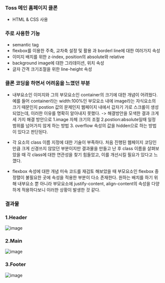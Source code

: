 ### Toss 메인 홈페이지 클론
- HTML & CSS 사용

### 주로 사용한 기능
- semantic tag
- flexbox를 이용한 주축, 교차축 설정 및 활용 과 borderl line에 대한 여러가지 속성
- 이미지 배치를 위한 z-index, position의 absolute와 relative 
- background image에 대한 그라데이션, 위치 속성
- 글자 간격 크기조절을 위한 line-height 속성
  

### 클론 코딩을 하면서 어려움을 느꼈던 부분
- 내부요소인 이미지와 그의 부모요소인 container의 크기에 대한 개념이 어려웠다.
  예를 들어 container라는 width:100%인 부모요소 내에 image라는 자식요소의 크기 때문인지 postion 값의 문제인지
  웹페이지 내에서 갑자기 가로 스크롤이 생성되었는데, 이러한 이유를 명확히 알아내지 못했다.
  -> 해결방안을 모색한 결과 크게 세 가지 해결 방안으로 1.image 자체 크기의 조절 2.postion:absolute일때 일정 범위를 넘어가지 않게 하는 방법
     3. overflow 속성의 값을 hidden으로 하는 방법이 있다고 판단된다.

- 각 요소의 class 이름 지정에 대한 기술이 부족하다. 처음 진행된 웹페이지 코딩인 만큼 크게 신경쓰지 않았던 부분이지만
  결과물을 만들고 난 후 class 이름을 살펴보았을 때 각 class에 대한 연관성을 찾기 힘들었고, 이를 개선시킬 필요가 있다고 느꼈다.

- flexbox 속성에 대한 개념 미숙
  코드를 재검토 해보았을 때 부모요소인 flexbox 중 정렬이 불필요한 곳에 속성을 적용한 부분이 다소 존재한다.
  원하는 배치를 하기 위해 내부요소 뿐 아니라 부모요소에 justify-content, align-content의 속성을 다양하게 적용하다보니 이러한 상황이 발생한 것 같다.


### 결과물
### 1.Header
![image](https://github.com/Ukja2/Toss-clone-coding/assets/157056310/e55f1f7a-78ea-4290-95fc-3e8f69e04649)

### 2.Main
![image](https://github.com/Ukja2/Toss-clone-coding/assets/157056310/7309afaf-1786-411b-bdfd-c79ac3de948e)

### 3.Footer
![image](https://github.com/Ukja2/Toss-web/assets/157056310/782c47af-f9bf-4c1e-8c34-8a1fac9d976f)


